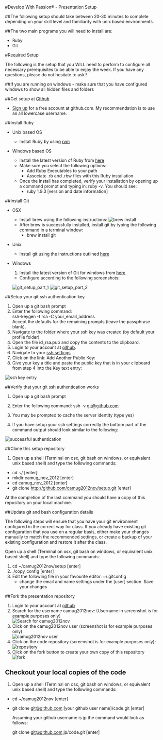 #Develop With Passion® - Presentation Setup

##The following setup should take between 20-30 minutes to complete depending on your skill level and familiarity with unix based environments.

##The two main programs you will need to install are:

* Ruby
* Git 


#Required Setup

The following is the setup that you WILL need to perform to configure all necessary prerequisites to be able to enjoy the week. If you have any questions, please do not hesitate to ask!!

##If you are running on windows - make sure that you have configured windows to show all hidden files and folders

##Get setup at [Github](http://github.com)

* [Sign up](https://github.com/signup/free) for a free account at github.com. My recommendation is to use an all lowercase username.

##Install Ruby

* Unix based OS

  * Install Ruby by using [rvm](https://rvm.io/rvm/install/)

* Windows based OS

  * Install the latest version of Ruby from [here](http://rubyforge.org/frs/download.php/76054/rubyinstaller-1.9.3-p194.exe)
  * Make sure you select the following options:
    * Add Ruby Executables to your path
    * Associate .rb and .rbw files with this Ruby installation
  * Once the install has completed, verify your installation by opening up a command prompt and typing in: ruby -v. You should see:
    * ruby 1.9.3 [version and date information]

##Install Git

* OSX
  * Install brew using the following instructions:
  ![brew install](http://github.com/camug2012nov/setup/raw/master/images/brew_install.png)
  * After brew is successfully installed, install git by typing the following command in a terminal window:
    * brew install git  

* Unix
  * Install git using the instructions outlined [here](http://git-scm.com/book/en/Getting-Started-Installing-Git)  

* Windows
  1. Install the latest version of Git for windows from [here](http://code.google.com/p/msysgit/downloads/detail?name=Git-1.7.11-preview20120710.exe&can=2&q=)

  * Configure according to the following screenshots:

  ![git_setup_part_1](http://github.com/camug2012nov/setup/raw/master/images/git_setup_part_1.png)
  ![git_setup_part_2](http://github.com/camug2012nov/setup/raw/master/images/git_setup_part_2.png)

##Setup your git ssh authentication key

1. Open up a git bash prompt
2. Enter the following command:    
   ssh-keygen -t rsa -C your_email_address  
   Accept the defaults for the remaining prompts  (leave the passphrase blank).  
3. Navigate to the folder where your ssh key was created (by default your profile folder)
4. Open the file id_rsa.pub and copy the contents to the clipboard.
5. Login to your account at [github](https://github.com/login).
6. Navigate to your [ssh settings](https://github.com/account/ssh)
7. Click on the link: Add Another Public Key:
8. Give your key a title and paste the public key that is in your clipboard from step 4 into the Key text entry:

![ssh key entry](http://github.com/camug2012nov/setup/raw/master/images/add_ssh_key.png)

##Verify that your git ssh authentication works

1. Open up a git bash prompt
2. Enter the following command:
   ssh -v git@github.com

3. You may be prompted to cache the server identity (type yes)
4. If you have setup your ssh settings correctly the bottom part of the command output should look similar to the following:

![successful authentication](http://github.com/camug2012nov/setup/raw/master/images/git_authentication.png)

##Clone this setup repository

1. Open up a shell (Terminal on osx, git bash on windows, or equivalent unix based shell) and type the following commands:
  * cd ~/ [enter]
  * mkdir camug_nov_2012 [enter]
  * cd camug_nov_2012 [enter]
  * git clone http://github.com/camug2012nov/setup.git [enter]

At the completion of the last command you should have a copy of this repository on your local machine.

##Update git and bash configuration details

The following steps will ensure that you have your git environment configured in the correct way for class. If you already have existing git configuration that you use on a regular basis, either make your changes manually to match the recommended settings, or create a backup of your existing configuration and restore it after the class.

Open up a shell (Terminal on osx, git bash on windows, or equivalent unix based shell) and type the following commands:

1. cd ~/camug2012nov/setup [enter]
2. ./copy_config [enter]
3. Edit the following file in your favourite editor: ~/.gitconfig 
    * change the email and name settings under the [user] section. Save your changes


##Fork the presentation repository

1. Login to your account at [github](https://github.com/login)
2. Search for the username camug2012nov: (Username in screenshot is for example purposes only)<br>![Search for camug2012nov](http://github.com/camug2012nov/setup/raw/master/images/github_search_for_develop_with_passion.png)
3. Click on the camug2012nov user (screenshot is for example purposes only)<br>![camug2012nov user](http://github.com/camug2012nov/setup/raw/master/images/github_developwithpassion_user.png)
4. Click on the code repository (screenshot is for example purposes only): ![repository](http://github.com/camug2012nov/setup/raw/master/images/github_shawaugp.png)
5. Click on the fork button to create your own copy of this repository <br>![fork](http://github.com/camug2012nov/setup/raw/master/images/github_fork.png)

## Checkout your local copies of the code

1. Open up a shell (Terminal on osx, git bash on windows, or equivalent unix based shell) and type the following commands:
  * cd ~/camug2012nov [enter]
  * git clone git@github.com:[your github user name]/code.git [enter]
    
    Assuming your github username is jp the command would look as follows:

    git clone git@github.com:jp/code.git [enter]
